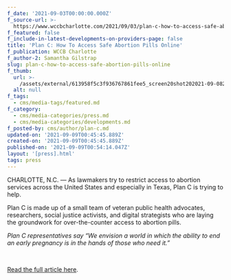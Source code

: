 ```yaml
---
f_date: '2021-09-03T00:00:00.000Z'
f_source-url: >-
  https://www.wccbcharlotte.com/2021/09/03/plan-c-how-to-access-safe-abortion-pills-online/pic/988511/
f_featured: false
f_include-in-latest-developments-on-providers-page: false
title: 'Plan C: How To Access Safe Abortion Pills Online'
f_publication: WCCB Charlotte
f_author-2: Samantha Gilstrap
slug: plan-c-how-to-access-safe-abortion-pills-online
f_thumb:
  url: >-
    /assets/external/613958f5c3f936767861fee5_screen20shot202021-09-0820at206.48.26%20PM.png
  alt: null
f_tags:
  - cms/media-tags/featured.md
f_category:
  - cms/media-categories/press.md
  - cms/media-categories/developments.md
f_posted-by: cms/author/plan-c.md
updated-on: '2021-09-09T00:45:45.889Z'
created-on: '2021-09-09T00:45:45.889Z'
published-on: '2021-09-09T00:54:14.047Z'
layout: '[press].html'
tags: press
---
```


CHARLOTTE, N.C. — As lawmakers try to restrict access to abortion services across the United States and especially in Texas, Plan C is trying to help.

Plan C is made up of a small team of veteran public health advocates, researchers, social justice activists, and digital strategists who are laying the groundwork for over-the-counter access to abortion pills.

_Plan C representatives say “We envision a world in which the ability to end an early pregnancy is in the hands of those who need it.”_

‍

[Read the full article here](https://www.wccbcharlotte.com/2021/09/03/plan-c-how-to-access-safe-abortion-pills-online/pic/988511/).

‍
